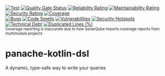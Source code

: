 [![Test](https://github.com/Thijsiez/panache-kotlin-dsl/actions/workflows/test.yaml/badge.svg?branch=main)](https://github.com/Thijsiez/panache-kotlin-dsl/actions/workflows/test.yaml)
[![Quality Gate Status](https://sonarqube.icken.ch/api/project_badges/measure?project=Thijsiez_panache-kotlin-dsl_AYsggGcmXmm3_FAoLWCF&metric=alert_status&token=sqb_a252a1b66285ba9fcf7f724d211c8f074751ff1a)](https://sonarqube.icken.ch/dashboard?id=Thijsiez_panache-kotlin-dsl_AYsggGcmXmm3_FAoLWCF)
[![Reliability Rating](https://sonarqube.icken.ch/api/project_badges/measure?project=Thijsiez_panache-kotlin-dsl_AYsggGcmXmm3_FAoLWCF&metric=reliability_rating&token=sqb_a252a1b66285ba9fcf7f724d211c8f074751ff1a)](https://sonarqube.icken.ch/dashboard?id=Thijsiez_panache-kotlin-dsl_AYsggGcmXmm3_FAoLWCF)
[![Maintainability Rating](https://sonarqube.icken.ch/api/project_badges/measure?project=Thijsiez_panache-kotlin-dsl_AYsggGcmXmm3_FAoLWCF&metric=sqale_rating&token=sqb_a252a1b66285ba9fcf7f724d211c8f074751ff1a)](https://sonarqube.icken.ch/dashboard?id=Thijsiez_panache-kotlin-dsl_AYsggGcmXmm3_FAoLWCF)
[![Security Rating](https://sonarqube.icken.ch/api/project_badges/measure?project=Thijsiez_panache-kotlin-dsl_AYsggGcmXmm3_FAoLWCF&metric=security_rating&token=sqb_a252a1b66285ba9fcf7f724d211c8f074751ff1a)](https://sonarqube.icken.ch/dashboard?id=Thijsiez_panache-kotlin-dsl_AYsggGcmXmm3_FAoLWCF)
[![Coverage](https://sonarqube.icken.ch/api/project_badges/measure?project=Thijsiez_panache-kotlin-dsl_AYsggGcmXmm3_FAoLWCF&metric=coverage&token=sqb_a252a1b66285ba9fcf7f724d211c8f074751ff1a)](https://sonarqube.icken.ch/dashboard?id=Thijsiez_panache-kotlin-dsl_AYsggGcmXmm3_FAoLWCF)  
[![Bugs](https://sonarqube.icken.ch/api/project_badges/measure?project=Thijsiez_panache-kotlin-dsl_AYsggGcmXmm3_FAoLWCF&metric=bugs&token=sqb_a252a1b66285ba9fcf7f724d211c8f074751ff1a)](https://sonarqube.icken.ch/dashboard?id=Thijsiez_panache-kotlin-dsl_AYsggGcmXmm3_FAoLWCF)
[![Code Smells](https://sonarqube.icken.ch/api/project_badges/measure?project=Thijsiez_panache-kotlin-dsl_AYsggGcmXmm3_FAoLWCF&metric=code_smells&token=sqb_a252a1b66285ba9fcf7f724d211c8f074751ff1a)](https://sonarqube.icken.ch/dashboard?id=Thijsiez_panache-kotlin-dsl_AYsggGcmXmm3_FAoLWCF)
[![Vulnerabilities](https://sonarqube.icken.ch/api/project_badges/measure?project=Thijsiez_panache-kotlin-dsl_AYsggGcmXmm3_FAoLWCF&metric=vulnerabilities&token=sqb_a252a1b66285ba9fcf7f724d211c8f074751ff1a)](https://sonarqube.icken.ch/dashboard?id=Thijsiez_panache-kotlin-dsl_AYsggGcmXmm3_FAoLWCF)
[![Security Hotspots](https://sonarqube.icken.ch/api/project_badges/measure?project=Thijsiez_panache-kotlin-dsl_AYsggGcmXmm3_FAoLWCF&metric=security_hotspots&token=sqb_a252a1b66285ba9fcf7f724d211c8f074751ff1a)](https://sonarqube.icken.ch/dashboard?id=Thijsiez_panache-kotlin-dsl_AYsggGcmXmm3_FAoLWCF)
[![Technical Debt](https://sonarqube.icken.ch/api/project_badges/measure?project=Thijsiez_panache-kotlin-dsl_AYsggGcmXmm3_FAoLWCF&metric=sqale_index&token=sqb_a252a1b66285ba9fcf7f724d211c8f074751ff1a)](https://sonarqube.icken.ch/dashboard?id=Thijsiez_panache-kotlin-dsl_AYsggGcmXmm3_FAoLWCF)
[![Duplicated Lines (%)](https://sonarqube.icken.ch/api/project_badges/measure?project=Thijsiez_panache-kotlin-dsl_AYsggGcmXmm3_FAoLWCF&metric=duplicated_lines_density&token=sqb_a252a1b66285ba9fcf7f724d211c8f074751ff1a)](https://sonarqube.icken.ch/dashboard?id=Thijsiez_panache-kotlin-dsl_AYsggGcmXmm3_FAoLWCF)  
<sup>Coverage reporting is inaccurate due to how SonarQube imports coverage reports from multimodule projects</sup>

# panache-kotlin-dsl
A dynamic, type-safe way to write your queries
